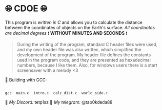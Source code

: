 # 🌐 **CDOE** 🌐

This program is _written in C_ and allows you to calculate the distance between the coordinates of objects on the Earth's surface. _All coordinates are decimal degrees_ ❗ **WITHOUT MINUTES AND SECONDS** ❗  

>During the writing of the program, standard C header files were used, and my own header file was also written, which simplified the development of the program. My header file defines the constants used in the program code, and they are presented as hexadecimal numbers, because I like them. Also, for windows users there is a start screensaver with a melody <3

💾 Building with GCC:

```shell

gcc  main.c  intro.c  calc_dist.c  world_side.c

```

📨 _My Discord:_ tetp1sz
📨 _My telegram:_ @tap0kdeda88